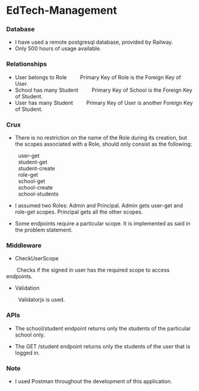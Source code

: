 # EdTech-Management

### Database
* I have used a remote postgresql database, provided by Railway.
* Only 500 hours of usage available.

### Relationships
* User belongs to Role
&emsp;&emsp; Primary Key of Role is the Foreign Key of User.
* School has many Student
&emsp;&emsp; Primary Key of School is the Foreign Key of Student.
* User has many Student
&emsp;&emsp; Primary Key of User is another Foreign Key of Student.

### Crux
* There is no restriction on the name of the Role during its creation, but the scopes associated with a Role, should only consist as the following:  

&emsp;&emsp; user-get  
&emsp;&emsp; student-get  
&emsp;&emsp; student-create  
&emsp;&emsp; role-get  
&emsp;&emsp; school-get  
&emsp;&emsp; school-create  
&emsp;&emsp; school-students  

* I assumed two Roles: Admin and Principal. Admin gets user-get and role-get scopes. Principal gets all the other scopes.

* Some endpoints require a particular scope. It is implemented as said in the problem statement.

### Middleware
* CheckUserScope

&emsp;&emsp;Checks if the signed in user has the required scope to access endpoints. 

* Validation 

&emsp;&emsp; Validatorjs is used.

### APIs
* The school/student endpoint returns only the students of the particular school only.

* The GET /student endpoint returns only the students of the user that is logged in.

### Note
* I used Postman throughout the development of this application.
